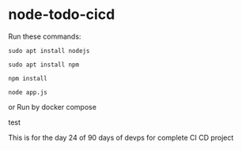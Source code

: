 # node-todo-cicd

Run these commands:


`sudo apt install nodejs`


`sudo apt install npm`


`npm install`

`node app.js`

or Run by docker compose

test

This is for the day 24 of 90 days of devps for complete CI CD project

